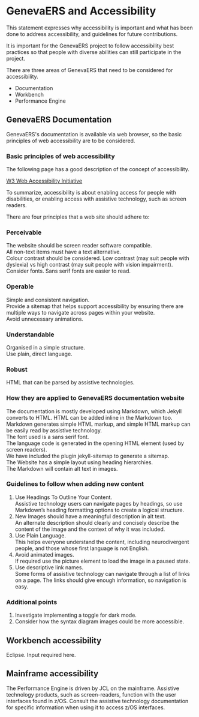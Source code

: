 # GenevaERS and Accessibility

This statement expresses why accessibility is important and what has been done to address accessibility, and guidelines for future contributions.

It is important for the GenevaERS project to follow accessibility best practices so that people with diverse abilities can still participate in the project.

There are three areas of GenevaERS that need to be considered for accessibility.
-	Documentation
-	Workbench
-	Performance Engine

## GenevaERS Documentation

GenevaERS's documentation is available via web browser, so the basic principles of web accessibility are to be considered.

### Basic principles of web accessibility

The following page has a good description of the concept of accessibility.

[W3 Web Accessibility Initiative](https://www.w3.org/WAI/fundamentals/accessibility-intro/)  

To summarize, accessibility is about enabling access for people with disabilities, or enabling access with assistive technology, such as screen readers.

There are four principles that a web site should adhere to:
### Perceivable
The website should be screen reader software compatible.  
All non-text items must have a text alternative.  
Colour contrast should be considered. Low contrast (may suit people with dyslexia) vs high contrast (may suit people with vision impairment).  
Consider fonts. Sans serif fonts are easier to read.  
### Operable
Simple and consistent navigation.  
Provide a sitemap that helps support accessibility by ensuring there are multiple ways to navigate across pages within your website.  
Avoid unnecessary animations.  
### Understandable
Organised in a simple structure.  
Use plain, direct language.  
### Robust
HTML that can be parsed by assistive technologies.  

### How they are applied to GenevaERS documentation website

The documentation is mostly developed using Markdown, which Jekyll converts to HTML. HTML can be added inline in the Markdown too. Markdown generates simple HTML markup, and simple HTML markup can be easily read by assistive technology.  
The font used is a sans serif font.  
The language code is generated in the opening HTML element (used by screen readers).  
We have included the plugin jekyll-sitemap to generate a sitemap.  
The Website has a simple layout using heading hierarchies.  
The Markdown will contain alt text in images.  

### Guidelines to follow when adding new content

1. Use Headings To Outline Your Content.  
Assistive technology users can navigate pages by headings, so use Markdown’s heading formatting options to create a logical structure.
2. New Images should have a meaningful description in alt text.  
An alternate description should clearly and concisely describe the content of the image and the context of why it was included.
3. Use Plain Language.  
This helps everyone understand the content, including neurodivergent people, and those whose first language is not English.
4. Avoid animated images.  
If required use the picture element to load the image in a paused state.
5. Use descriptive link names.  
Some forms of assistive technology can navigate through a list of links on a page. The links should give enough information, so navigation is easy.

### Additional points

1)	Investigate implementing a toggle for dark mode.
2)	Consider how the syntax diagram images could be more accessible.


## Workbench accessibility

Eclipse. Input required here.

## Mainframe accessibility

The Performance Engine is driven by JCL on the mainframe.  Assistive technology products, such as screen-readers, function with the user interfaces found in z/OS. Consult the assistive technology documentation for specific information when using it to access z/OS interfaces.
